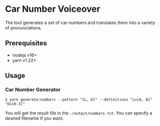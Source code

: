 # Car Number Voiceover

The tool generates a set of car numbers and translates them into a
variety of pronunciations.

## Prerequisites

* nodejs v16+
* yarn v1.22+

## Usage

### Car Number Generator

```shell
$ yarn generate:numbers --pattern "[L, D]" --definitions "L=[A, B]" "D=[0-3]"
```

You will get the result file in the `./output/numbers.txt`. You can
specify a desired filename if you want.